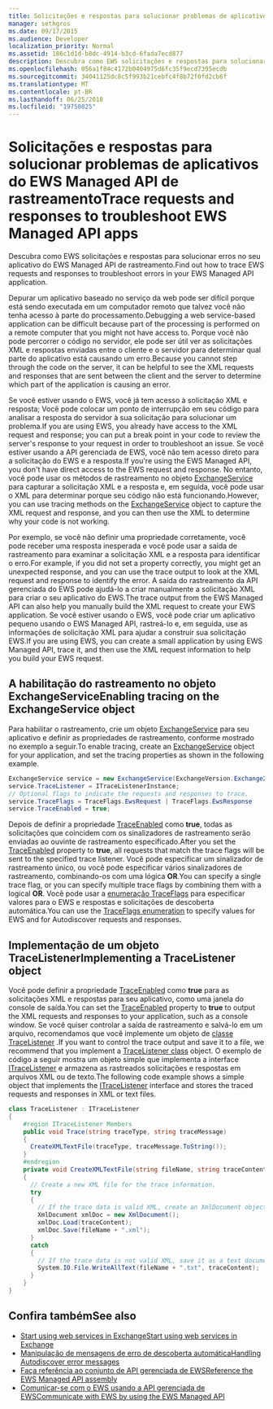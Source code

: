 ```yaml
---
title: Solicitações e respostas para solucionar problemas de aplicativos do EWS Managed API de rastreamento
manager: sethgros
ms.date: 09/17/2015
ms.audience: Developer
localization_priority: Normal
ms.assetid: 186c1d1d-b8dc-4914-b3cd-6fada7ecd877
description: Descubra como EWS solicitações e respostas para solucionar erros no seu aplicativo do EWS Managed API de rastreamento.
ms.openlocfilehash: 056a1f84c4172b0404975d6fc35f9ecd7395ecdb
ms.sourcegitcommit: 34041125dc8c5f993b21cebfc4f8b72f0fd2cb6f
ms.translationtype: MT
ms.contentlocale: pt-BR
ms.lasthandoff: 06/25/2018
ms.locfileid: "19750825"
---
```

# <a name="trace-requests-and-responses-to-troubleshoot-ews-managed-api-apps"></a><span data-ttu-id="30700-103">Solicitações e respostas para solucionar problemas de aplicativos do EWS Managed API de rastreamento</span><span class="sxs-lookup"><span data-stu-id="30700-103">Trace requests and responses to troubleshoot EWS Managed API apps</span></span>

<span data-ttu-id="30700-104">Descubra como EWS solicitações e respostas para solucionar erros no seu aplicativo do EWS Managed API de rastreamento.</span><span class="sxs-lookup"><span data-stu-id="30700-104">Find out how to trace EWS requests and responses to troubleshoot errors in your EWS Managed API application.</span></span>
  
<span data-ttu-id="30700-105">Depurar um aplicativo baseado no serviço da web pode ser difícil porque está sendo executada em um computador remoto que talvez você não tenha acesso à parte do processamento.</span><span class="sxs-lookup"><span data-stu-id="30700-105">Debugging a web service-based application can be difficult because part of the processing is performed on a remote computer that you might not have access to.</span></span> <span data-ttu-id="30700-106">Porque você não pode percorrer o código no servidor, ele pode ser útil ver as solicitações XML e respostas enviadas entre o cliente e o servidor para determinar qual parte do aplicativo está causando um erro.</span><span class="sxs-lookup"><span data-stu-id="30700-106">Because you cannot step through the code on the server, it can be helpful to see the XML requests and responses that are sent between the client and the server to determine which part of the application is causing an error.</span></span> 
  
<span data-ttu-id="30700-107">Se você estiver usando o EWS, você já tem acesso à solicitação XML e resposta; Você pode colocar um ponto de interrupção em seu código para analisar a resposta do servidor à sua solicitação para solucionar um problema.</span><span class="sxs-lookup"><span data-stu-id="30700-107">If you are using EWS, you already have access to the XML request and response; you can put a break point in your code to review the server's response to your request in order to troubleshoot an issue.</span></span> <span data-ttu-id="30700-108">Se você estiver usando a API gerenciada de EWS, você não tem acesso direto para a solicitação do EWS e a resposta.</span><span class="sxs-lookup"><span data-stu-id="30700-108">If you're using the EWS Managed API, you don't have direct access to the EWS request and response.</span></span> <span data-ttu-id="30700-109">No entanto, você pode usar os métodos de rastreamento no objeto [ExchangeService](http://msdn.microsoft.com/en-us/library/microsoft.exchange.webservices.data.exchangeservice%28v=exchg.80%29.aspx) para capturar a solicitação XML e a resposta e, em seguida, você pode usar o XML para determinar porque seu código não está funcionando.</span><span class="sxs-lookup"><span data-stu-id="30700-109">However, you can use tracing methods on the [ExchangeService](http://msdn.microsoft.com/en-us/library/microsoft.exchange.webservices.data.exchangeservice%28v=exchg.80%29.aspx) object to capture the XML request and response, and you can then use the XML to determine why your code is not working.</span></span> 

<span data-ttu-id="30700-110">Por exemplo, se você não definir uma propriedade corretamente, você pode receber uma resposta inesperada e você pode usar a saída de rastreamento para examinar a solicitação XML e a resposta para identificar o erro.</span><span class="sxs-lookup"><span data-stu-id="30700-110">For example, if you did not set a property correctly, you might get an unexpected response, and you can use the trace output to look at the XML request and response to identify the error.</span></span> <span data-ttu-id="30700-111">A saída do rastreamento da API gerenciada do EWS pode ajudá-lo a criar manualmente a solicitação XML para criar o seu aplicativo do EWS.</span><span class="sxs-lookup"><span data-stu-id="30700-111">The trace output from the EWS Managed API can also help you manually build the XML request to create your EWS application.</span></span> <span data-ttu-id="30700-112">Se você estiver usando o EWS, você pode criar um aplicativo pequeno usando o EWS Managed API, rastreá-lo e, em seguida, use as informações de solicitação XML para ajudar a construir sua solicitação EWS.</span><span class="sxs-lookup"><span data-stu-id="30700-112">If you are using EWS, you can create a small application by using EWS Managed API, trace it, and then use the XML request information to help you build your EWS request.</span></span> 
  
## <a name="enabling-tracing-on-the-exchangeservice-object"></a><span data-ttu-id="30700-113">A habilitação do rastreamento no objeto ExchangeService</span><span class="sxs-lookup"><span data-stu-id="30700-113">Enabling tracing on the ExchangeService object</span></span>
<span data-ttu-id="30700-114"><a name="bk_EnableTracing"> </a></span><span class="sxs-lookup"><span data-stu-id="30700-114"></span></span>

<span data-ttu-id="30700-115">Para habilitar o rastreamento, crie um objeto [ExchangeService](http://msdn.microsoft.com/en-us/library/microsoft.exchange.webservices.data.exchangeservice%28v=exchg.80%29.aspx) para seu aplicativo e definir as propriedades de rastreamento, conforme mostrado no exemplo a seguir.</span><span class="sxs-lookup"><span data-stu-id="30700-115">To enable tracing, create an [ExchangeService](http://msdn.microsoft.com/en-us/library/microsoft.exchange.webservices.data.exchangeservice%28v=exchg.80%29.aspx) object for your application, and set the tracing properties as shown in the following example.</span></span> 
  
```cs
ExchangeService service = new ExchangeService(ExchangeVersion.Exchange2010);
service.TraceListener = ITraceListenerInstance;
// Optional flags to indicate the requests and responses to trace.
service.TraceFlags = TraceFlags.EwsRequest | TraceFlags.EwsResponse
service.TraceEnabled = true;

```

<span data-ttu-id="30700-116">Depois de definir a propriedade [TraceEnabled](http://msdn.microsoft.com/en-us/library/microsoft.exchange.webservices.data.exchangeservicebase.traceenabled%28v=exchg.80%29.aspx) como **true**, todas as solicitações que coincidem com os sinalizadores de rastreamento serão enviadas ao ouvinte de rastreamento especificado.</span><span class="sxs-lookup"><span data-stu-id="30700-116">After you set the [TraceEnabled](http://msdn.microsoft.com/en-us/library/microsoft.exchange.webservices.data.exchangeservicebase.traceenabled%28v=exchg.80%29.aspx) property to **true**, all requests that match the trace flags will be sent to the specified trace listener.</span></span> <span data-ttu-id="30700-117">Você pode especificar um sinalizador de rastreamento único, ou você pode especificar vários sinalizadores de rastreamento, combinando-os com uma lógica **OR**.</span><span class="sxs-lookup"><span data-stu-id="30700-117">You can specify a single trace flag, or you can specify multiple trace flags by combining them with a logical **OR**.</span></span> <span data-ttu-id="30700-118">Você pode usar a [enumeração TraceFlags](http://msdn.microsoft.com/en-us/library/microsoft.exchange.webservices.data.traceflags%28v=exchg.80%29.aspx) para especificar valores para o EWS e respostas e solicitações de descoberta automática.</span><span class="sxs-lookup"><span data-stu-id="30700-118">You can use the [TraceFlags enumeration](http://msdn.microsoft.com/en-us/library/microsoft.exchange.webservices.data.traceflags%28v=exchg.80%29.aspx) to specify values for EWS and for Autodiscover requests and responses.</span></span> 
  
## <a name="implementing-a-tracelistener-object"></a><span data-ttu-id="30700-119">Implementação de um objeto TraceListener</span><span class="sxs-lookup"><span data-stu-id="30700-119">Implementing a TraceListener object</span></span>
<span data-ttu-id="30700-120"><a name="bk_traceListener"> </a></span><span class="sxs-lookup"><span data-stu-id="30700-120"></span></span>

<span data-ttu-id="30700-121">Você pode definir a propriedade [TraceEnabled](http://msdn.microsoft.com/en-us/library/microsoft.exchange.webservices.data.exchangeservicebase.traceenabled%28v=exchg.80%29.aspx) como **true** para as solicitações XML e respostas para seu aplicativo, como uma janela do console de saída.</span><span class="sxs-lookup"><span data-stu-id="30700-121">You can set the [TraceEnabled](http://msdn.microsoft.com/en-us/library/microsoft.exchange.webservices.data.exchangeservicebase.traceenabled%28v=exchg.80%29.aspx) property to **true** to output the XML requests and responses to your application, such as a console window.</span></span> <span data-ttu-id="30700-122">Se você quiser controlar a saída de rastreamento e salvá-lo em um arquivo, recomendamos que você implemente um objeto de [classe TraceListener](http://msdn.microsoft.com/en-us/library/system.diagnostics.tracelistener.aspx) .</span><span class="sxs-lookup"><span data-stu-id="30700-122">If you want to control the trace output and save it to a file, we recommend that you implement a [TraceListener class](http://msdn.microsoft.com/en-us/library/system.diagnostics.tracelistener.aspx) object.</span></span> <span data-ttu-id="30700-123">O exemplo de código a seguir mostra um objeto simple que implementa a interface [ITraceListener](http://msdn.microsoft.com/en-us/library/microsoft.exchange.webservices.data.itracelistener%28v=exchg.80%29.aspx) e armazena as rastreados solicitações e respostas em arquivos XML ou de texto.</span><span class="sxs-lookup"><span data-stu-id="30700-123">The following code example shows a simple object that implements the [ITraceListener](http://msdn.microsoft.com/en-us/library/microsoft.exchange.webservices.data.itracelistener%28v=exchg.80%29.aspx) interface and stores the traced requests and responses in XML or text files.</span></span> 
  
```cs
class TraceListener : ITraceListener
{
    #region ITraceListener Members
    public void Trace(string traceType, string traceMessage)
    {
      CreateXMLTextFile(traceType, traceMessage.ToString());
    }
    #endregion
    private void CreateXMLTextFile(string fileName, string traceContent)
    {
      // Create a new XML file for the trace information.
      try
      {
        // If the trace data is valid XML, create an XmlDocument object and save.
        XmlDocument xmlDoc = new XmlDocument();
        xmlDoc.Load(traceContent);
        xmlDoc.Save(fileName + ".xml");
      }
      catch
      {
        // If the trace data is not valid XML, save it as a text document.
        System.IO.File.WriteAllText(fileName + ".txt", traceContent);
      }
    }
}

```

## <a name="see-also"></a><span data-ttu-id="30700-124">Confira também</span><span class="sxs-lookup"><span data-stu-id="30700-124">See also</span></span>

- [<span data-ttu-id="30700-125">Start using web services in Exchange</span><span class="sxs-lookup"><span data-stu-id="30700-125">Start using web services in Exchange</span></span>](start-using-web-services-in-exchange.md)
- [<span data-ttu-id="30700-126">Manipulação de mensagens de erro de descoberta automática</span><span class="sxs-lookup"><span data-stu-id="30700-126">Handling Autodiscover error messages</span></span>](handling-autodiscover-error-messages.md)    
- [<span data-ttu-id="30700-127">Faça referência ao conjunto de API gerenciada de EWS</span><span class="sxs-lookup"><span data-stu-id="30700-127">Reference the EWS Managed API assembly</span></span>](how-to-reference-the-ews-managed-api-assembly.md)    
- [<span data-ttu-id="30700-128">Comunicar-se com o EWS usando a API gerenciada de EWS</span><span class="sxs-lookup"><span data-stu-id="30700-128">Communicate with EWS by using the EWS Managed API</span></span>](how-to-communicate-with-ews-by-using-the-ews-managed-api.md)
    

